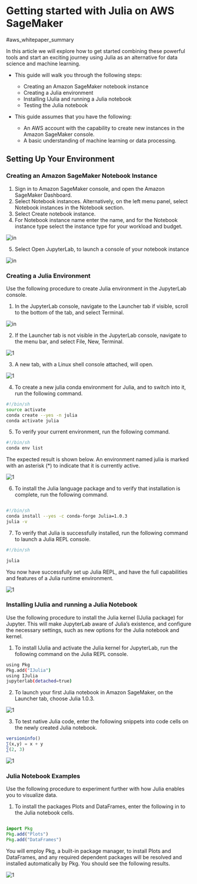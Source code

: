 
# Getting started with Julia on AWS SageMaker

#aws_whitepaper_summary 

In this article we will explore how to get started combining these powerful tools and start an exciting journey using Julia as an alternative for data science and machine learning.

- This guide will walk you through the following steps:
  - Creating an Amazon SageMaker notebook instance
  - Creating a Julia environment
  - Installing IJulia and running a Julia notebook
  - Testing the Julia notebook

- This guide assumes that you have the following:
  - An AWS account with the capability to create new instances in the Amazon SageMaker console.
  - A basic understanding of machine learning or data processing.


## Setting Up Your Environment

### Creating an Amazon SageMaker Notebook Instance
1. Sign in to Amazon SageMaker console, and open the Amazon SageMaker Dashboard.
2. Select Notebook instances. Alternatively, on the left menu panel, select Notebook instances in the Notebook section.
3. Select Create notebook instance.
4. For Notebook instance name enter the name, and for the Notebook instance type select the instance type for your workload and budget.

![in](https://user-images.githubusercontent.com/23625821/126863890-5b7ff0af-0ed6-43dd-9c5d-3f36d7b91d6e.png)

5. Select Open JupyterLab, to launch a console of your notebook instance

![in](https://user-images.githubusercontent.com/23625821/126863913-57c5d043-b79b-4b58-af91-717a04d7d845.png)

### Creating a Julia Environment
Use the following procedure to create Julia environment in the JupyterLab console.

1. In the JupyterLab console, navigate to the Launcher tab if visible, scroll to the bottom of the tab, and select Terminal.

![in](https://user-images.githubusercontent.com/23625821/126863992-60b529cc-9fe2-4bec-82dc-7bafb1ba8fd0.png)

2. If the Launcher tab is not visible in the JupyterLab console, navigate to the menu bar, and select File, New, Terminal.

![1](https://user-images.githubusercontent.com/23625821/126891474-88fbf608-a884-4375-a55e-ccf807558385.png)

3. A new tab, with a Linux shell console attached, will open.

![1](https://user-images.githubusercontent.com/23625821/126891480-c05fcfb4-edb0-4c79-91ed-ec654e99b96e.png)

4. To create a new julia conda environment for Julia, and to switch into it, run the following command.

```sh
#!/bin/sh
source activate
conda create --yes -n julia
conda activate julia
```
5. To verify your current environment, run the following command.

```sh
#!/bin/sh
conda env list

```

The expected result is shown below. An environment named julia is marked with an asterisk (*) to indicate that it is currently active.

![1](https://user-images.githubusercontent.com/23625821/126891517-22eb11dc-8f8f-4a71-8e00-62597d3c7c57.png)

6. To install the Julia language package and to verify that installation is complete, run the following command.
```sh

#!/bin/sh
conda install --yes -c conda-forge Julia=1.0.3
julia -v

```

7. To verify that Julia is successfully installed, run the following command to launch a Julia REPL console.

```sh
#!/bin/sh

julia

```

You now have successfully set up Julia REPL, and have the full capabilities and features of a Julia runtime environment.

![1](https://user-images.githubusercontent.com/23625821/126891556-d926140a-e844-4adb-b55a-2b8095cddf90.png)


### Installing IJulia and running a Julia Notebook

Use the following procedure to install the Julia kernel (IJulia package) for Jupyter. This will make JupyterLab aware of Julia’s existence, and configure the necessary settings, such as new options for the Julia notebook and kernel.

1. To install IJulia and activate the Julia kernel for JupyterLab, run the following command on the Julia REPL console.

```sh
using Pkg
Pkg.add("IJulia")
using IJulia
jupyterlab(detached=true)

```

2. To launch your first Julia notebook in Amazon SageMaker, on the Launcher tab, choose Julia 1.0.3.

![1](https://user-images.githubusercontent.com/23625821/126891647-f40eff9a-e736-421c-976b-58c90edd70ea.png)

3. To test native Julia code, enter the following snippets into code cells on the newly created Julia notebook.

```julia
versioninfo()
∑(x,y) = x + y
∑(2, 3)
```

![1](https://user-images.githubusercontent.com/23625821/126891670-d2386a23-28ab-400f-83b0-62a497bc8ac4.png)

### Julia Notebook Examples
Use the following procedure to experiment further with how Julia enables you to visualize data.

1. To install the packages Plots and DataFrames, enter the following in to the Julia notebook cells.

```julia

import Pkg
Pkg.add("Plots")
Pkg.add("DataFrames")
```


You will employ Pkg, a built-in package manager, to install Plots and DataFrames, and any required dependent packages will be resolved and installed automatically by Pkg. You should see the following results.

![1](https://user-images.githubusercontent.com/23625821/126891716-b524461a-78d2-4fc6-9f2d-d832fec0a45d.png)


